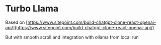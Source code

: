# Turbo Llama

Based on [https://www.sitepoint.com/build-chatgpt-clone-react-openai-api/](https://www.sitepoint.com/build-chatgpt-clone-react-openai-api/)

But with smooth scroll and integration with ollama from local run

